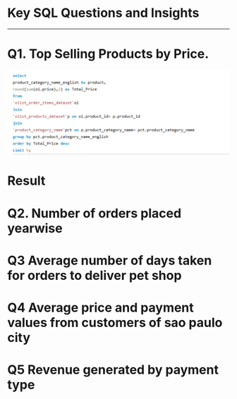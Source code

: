 # Key SQL Questions and Insights
---
# Q1. Top Selling Products by Price.
![Query](https://github.com/Aasmita23/TASK-3/blob/main/screenshots/Screenshot%202025-05-15%20190200.png)
# Result

# Q2. Number of orders placed yearwise


# Q3 Average number of days taken for orders to deliver pet shop


# Q4 Average price and payment values from customers of sao paulo city

# Q5 Revenue generated by payment type

